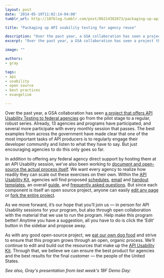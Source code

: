 ```yaml
---
layout: post
date: '2014-05-19T11:02:14-04:00'
tumblr_url: http://18fblog.tumblr.com/post/86214382873/packaging-up-api-usability-testing-for-agency-re-use

title: "Packaging up API usability testing for agency reuse"

description: "Over the past year, a GSA collaboration has seen a project that offers API usability testing to federal agencies go from the pilot stage to a regular, robust series. Already, 13 agencies and programs have participated, and several more participate with every monthly session that passes. The best examples from across the government have made clear that one of the most important tasks of API producers is to regularly engage their developer community and listen to what they have to say. But just encouraging agencies to do this only goes so far."
excerpt: "Over the past year, a GSA collaboration has seen a project that offers API usability testing to federal agencies go from the pilot stage to a regular, robust series. Already, 13 agencies and programs have participated, and several more participate with every monthly session that passes. The best examples from across the government have made clear that one of the most important tasks of API producers is to regularly engage their developer community and listen to what they have to say. But just encouraging agencies to do this only goes so far."

image: ""

authors:
- gray

tags:
- api
- usability
- open source
- best practices
- evangelism

---
```


Over the past year, a GSA collaboration has seen [a project that offers
API Usability Testing to federal
agencies](https://www.digitalgov.gov/2014/05/09/make-gov-apis-better-with-user-experience/)
go from the pilot stage to a regular, robust series. Already, 13
agencies and programs have participated, and several more participate
with every monthly session that passes. The best examples from across
the government have made clear that one of the most important tasks of
API producers is to regularly engage their developer community and
listen to what they have to say. But just encouraging agencies to do
this only goes so far.

In addition to offering any federal agency direct support by hosting
them at an API Usability session, we’ve also been working to [document
and open-source the actual process
itself](https://pages.18f.gov/API-Usability-Testing/). We want every
agency to realize how readily they can scale out these exercises on
their own. Within the [API Usability
Kit](https://pages.18f.gov/API-Usability-Testing/pages/kit/), agencies
will find proposed
[schedules](https://pages.18f.gov/API-Usability-Testing/pages/schedule/),
[email](http://pages.18f.gov/API-Usability-Testing/pages/templates/) and
[handout
templates](https://pages.18f.gov/API-Usability-Testing/pages/handout/),
an overall
[guide](https://pages.18f.gov/API-Usability-Testing/pages/guide/), and
[frequently asked
questions](https://pages.18f.gov/API-Usability-Testing/pages/faq/). But
since each component is itself an open source project, anyone can easily
[edit any
page](https://github.com/18F/API-Usability-Testing/edit/gh-pages/index.md)
or [fork the entire
project](https://github.com/18F/API-Usability-Testing/fork/).

As we move forward, it’s our hope that you’ll join us — in person for
API Usability sessions for your program, but also through open
collaboration with the material that we use to run the program. Help
make this program better! Anytime you have a suggestion, all you have to
do is click the ‘Edit’ button in the sidebar and propose away.

As with any good open-source project, we [eat our own dog
food](https://en.wikipedia.org/wiki/Eating_your_own_dog_food) and strive
to ensure that this program grows through an open, organic process.
We’ll continue to edit and build out the resources that make up the [API
Usability Kit](https://pages.18f.gov/API-Usability-Testing/pages/kit/).
Through that, we believe we can ensure the best product for agencies and
the best results for the final customer — the people of the United
States.

*See also, Gray's presentation from last week's 18F Demo Day:*
